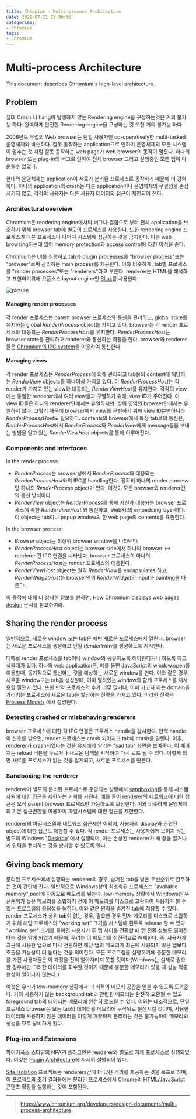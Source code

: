 ```yaml
---
title: Chromium - Multi-process Architecture
date: 2020-07-21 23:56:00
categories:
- Chromium
tags:
- Chromium
---
```


# Multi-process Architecture

This document describes Chromium's high-level architecture.

## Problem

절대 Crash 나 hang이 발생하지 않는 Rendering engine을 구성하는것은 거의 불가능 하다. 완벽하게 안전한 Rendering engine을 구성하는 것 또한 거의 불가능 하다.

2006년도 무렵의 Web browser는 단일 사용자인 co-operatively한 multi-tasked 운영체제와 비슷하다. 잘못 동작하는 application으로 인하여 운영체제의 모든 시스템이 멈추는 것 처럼 잘못 동작하는 web page가 web browser의 동작이 멈췄다. 하나의 browser 또는 plug-in의 버그로 인하여 전체 browser 그리고 실행중인 모든 탭이 다운될수 있었다.

현대의 운영체제는 application이 서로가 분리된 프로세스로 동작하기 때문에 더 강력하다. 하나의 application의 crash는 다른 application이나 운영체제의 무결성을 손상시키지 않고, 각각의 사용자는 다른 사용자 데이터의 접근이 제한되어 진다.

### Architectural overview

Chromium은 rendering engine에서의 버그나 결함으로 부터 전체 application을 보호하기 위해 browser tab에 별도의 프로세스를 사용한다. 또한 rendering engine 프로세스가 다른 프로세스나 나머지 시스템에 접근하는 것을 금지한다. 이는 web browsing하는데 있어 memory protection과 access control에 대한 이점을 준다. 

Chromium은 UI를 실행하고 tab과 plugin processes를 "browser process"또는 "browser"로써 관리하는 main process를 제공한다. 아와 비슷하게, tab별 프로세스를 "render processes"또는 "renderers"라고 부른다. renderer는 HTML을 해석하고 표현하기위해 오픈소스 layout engine인 [Blink](https://www.chromium.org/blink)를 사용한다.

![picture](https://www.chromium.org/_/rsrc/1220197832277/developers/design-documents/multi-process-architecture/arch.png)

#### Managing render processes

각 render 프로세스는 parent browser 프로세스와 통신을 관리하고, global state를 유지하는 global *RenderProcess* object를 가지고 있다. browser는 각 render 프로세스와 대응되는 *RenderProcessHost*를 유지한다. *RenderProcessHost*는 browser state를 관리하고 renderer와 통신하는 역활을 한다. browser와 renderer들은 [Chromium의 IPC system](https://www.chromium.org/developers/design-documents/inter-process-communication)을 이용하여 통신한다.

#### Managing views

각 render 프로세스는 *RenderProcess*에 의해 관리되고 tab들의 content에 해당하는 *RenderView* objects를 하나이상 가지고 있다. 이 *RenderProcessHost*는 각 render가 가지고 있는 view와 대응되는 *RenderViewHost*를 유지한다. 각각의 view에는 동일한 renderer에서 여러 view들과 구별하기 위해, view ID가 주어진다. 이 view ID들은 하나의 renderer안에서는 유일하지만, 상위 영역인 browser안에서는 유일하지 않다. 그렇기 때문에 browser에서 view를 구별하기 위해 view ID뿐만아니라 *RenderProcessHost*도 필요하다. contents의 browser에서 특정 tab로의 통신은, *RenderProcessHost*에서 *RenderProcess*와 *RenderView*에게 message들을 보내는 방법을 알고 있는 *RenderViewHost* objects를 통해 이루어진다.

### Components and interfaces

In the render process:
 - *RenderProcess*는 browser상에서 *RenderProcess*와 대응되는 *RenderProcessHost*와의 IPC를 handling한다. 정확히 하나의 render process당 하나의 *RenderProcess* object가 있다. 이것이 모든 browser와 renderer간의 통신 방식이다.
 - *RenderView* object는 *RenderProcess*를 통해 자신과 대응되는 browser 프로세스에 속한 *RenderViewHost* 와 통신하고, WebKit의 embedding layer이다. 이 object는 tab이나 popup window의 한 web page의 contents를 표현한다.

In the browser process:
 - *Browser* object는 최상위 browser window을 나타낸다.
 - *RenderProcessHost* object는 browser side에서 하나의 browser ↔ renderer 간 IPC 연결을 나타낸다. browser 프로세스의 하나의 *RenderProcessHost*는 render 프로세스와 대응된다.
 - *RenderViewHost* object는 원격 *RenderView*를 encapsulates 하고, *RenderWidgetHost*는 browser안의 *RenderWidget*의 input과 painting을 다룬다.

이 동작에 대해 더 상세한 정보를 원하면, [How Chromium displays web pages design](https://www.chromium.org/developers/design-documents/displaying-a-web-page-in-chrome) 문서를 참고하여라.

## Sharing the render process

일반적으로, 새로운 window 또는 tab은 매번 새로운 프로세스에서 열린다. browser는 새로운 프로세스를 생성하고 단일 *RenderView*를 생성하도록 지시한다.

때때로 render 프로세스를 tab이나 window와 공유하도록 해야한다거나 하도록 하고싶을때가 있다. 하나의 web application은, 예를 들면 JavaScript의 window.open를 이용할때, 동기적으로 통신하는 것을 예상하는 새로운 window를 연다. 이와 같은 경우, 새로운 window또는 tab을 생성할때, 이미 열려있는 window와 함께 프로세스를 재사용할 필요가 있다. 또한 만약 프로세스의 수가 너무 많거나, 이미 가고자 하는 domain을 가리키는 프로세스에 새로운 tab을 할당하는 전략을 가지고 있다. 이러한 전략은 [Process Models](https://www.chromium.org/developers/design-documents/process-models) 에서 설명한다.

### Detecting crashed or misbehaving renderers

browser 프로세스에 대한 각 IPC 연결은 프로세스 handle을 감시한다. 만역 handle이 신호를 받으면, render 프로세스는 crash 되어지고 tab에 crash를 알린다. 이후, renderer가 crash되었다는 것을 유저에게 알리는 "sad tab" 화면을 보여준다. 이 페이지는 reload 버튼을 누르거나 새로운 탐색을 시작하여 다시 로드 될 수 있다. 이렇게 되면 새로운 프로세스가 없는 것을 알게되고, 새로운 프로세스를 만든다.

### Sandboxing the renderer

renderer가 별도의 분리된 프로세스로 운영되는 상황에서 [sandboxing](https://www.chromium.org/developers/design-documents/sandbox)를 통해 시스템 자원에 대한 접근을 제한하는 기회를 가진다. 예를 들어  renderer의 네트워크에 대한 접근은 오직  parent browser 프로세스만 가능하도록 보장한다. 이와 비슷하게 운영체제의 기본 접근권한을 이용하여 파일시스템에 대한 접근을 제한한다.

renderer의 파일시스템과 네트워크 접근제한 이외에, 사용자의 display와 관련된 object에 대한 접근도 제한할 수 있다. 각 render 프로세스는 사용자에게 보이지 않는 별도의 Windows "[Desktop](https://msdn.microsoft.com/en-us/library/windows/desktop/ms682573(v=vs.85).aspx)"에서 실행되며, 이는 손상된 renderer가 새 창을 열거나 키 입력을 캡처하는 것을 방지할 수 있도록 한다.

## Giving back memory

분리된 프로세스에서 실행되는 renderer의 경우, 숨겨진 tab을 낮은 우선순위로 간주하는 것이 간단해 진다. 일반적으로 Windows상의 최소화된 프로세스는 "available memory" pool에 자동으로 메모리를 넣는다. low-memory 상황에서 Windows는 우선순위가 높은 메모리를 스왑하기 전에 이 메모리를 디스크로 교환하여 사용자가 볼 수 있는 프로그램의 응답성을 높힌다. 이와 같은 원칙을 숨겨진 tab에 적용할 수 있다. render 프로세스가 상위 tab이 없는 경우, 필요한 경우 먼저 메모리를 디스크로 스왑하기 위해 해당 프로세스의 "working set" 크기를 시스템에 힌트로 release 할 수 있다. "working set" 크기를 줄이면 사용자가 두 탭 사이를 전환할 때 탭 전환 성능도 떨어진다는 것을 알게 되었기 때문에, 우리는 이 메모리를 점진적으로 해제한다. 즉, 사용자가 최근에 사용한 탭으로 다시 전환하면 해당 탭의 메모리가 최근에 사용되지 않은 탭보다 호출될 가능성이 더 높다는 것을 의미한다. 모든 프로그램을 실행하기에 충분한 메모리를 가진 사용자들은 이 과정을 전혀 알아차리지 못할 것이다(Windows는 실제로 필요한 경우에만 그러한 데이터를 회수할 것이기 때문에 충분한 메모리가 있을 때 성능 적중 현상이 일어나지 않는다.)

이것은 우리가 low-memory 상황에서 더 최적의 메모리 공간을 얻을 수 있도록 도와준다. 거의 사용하지 않는 background tab과 관련된 메모리는 완전히 교환될 수 있고 foreground tab의 데이터는 메모리에 완전히 로드될 수 있다. 이와는 대조적으로, 단일 프로세스 browser는 모든 tab의 데이터를 메모리에 무작위로 분산시킬 것이며, 사용한 데이터와 사용하지 않은 데이터를 이렇게 깨끗하게 분리하는 것은 불가능하여 메모리와 성능을 모두 낭비하게 된다.

### Plug-ins and Extensions

파이어폭스 스타일의 NPAPI 플러그인은 renderer와 별도로 자체 프로세스로 실행되었다. 이것은 [Plugin Architecture](https://www.chromium.org/developers/design-documents/plugin-architecture)에 자세히 설명되어 있다. 

[Site Isolation](https://www.chromium.org/developers/design-documents/site-isolation) 프로젝트는 renderers간에 더 많은 격리를 제공하는 것을 목표로 하며, 이 프로젝트의 초기 결과물에는 분리된 프로세스에서 Chrome의 HTML/JavaScript 콘텐츠 확장을 실행하는 것이 포함된다.

---

> https://www.chromium.org/developers/design-documents/multi-process-architecture